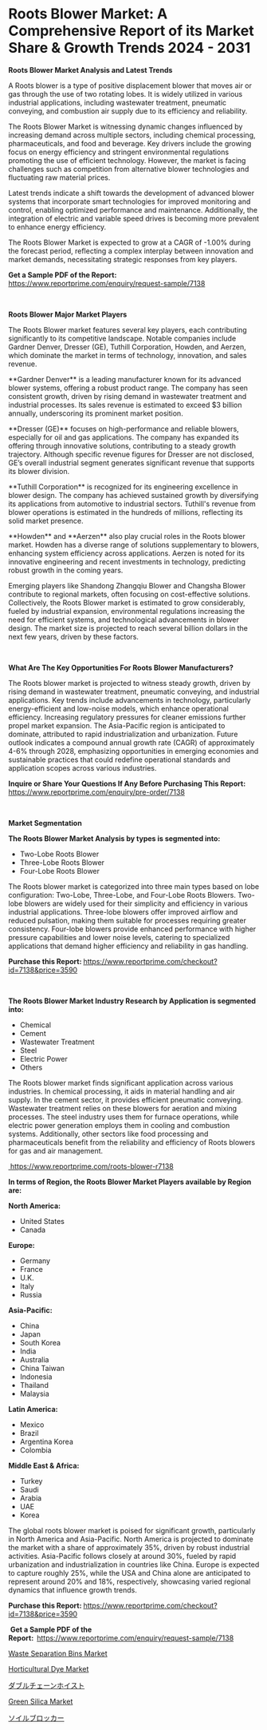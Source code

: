 <p><h1>Roots Blower Market: A Comprehensive Report of its Market Share & Growth Trends 2024 - 2031</h1></p><p><strong>Roots Blower Market Analysis and Latest Trends</strong></p>
<p><p>A Roots blower is a type of positive displacement blower that moves air or gas through the use of two rotating lobes. It is widely utilized in various industrial applications, including wastewater treatment, pneumatic conveying, and combustion air supply due to its efficiency and reliability. </p><p>The Roots Blower Market is witnessing dynamic changes influenced by increasing demand across multiple sectors, including chemical processing, pharmaceuticals, and food and beverage. Key drivers include the growing focus on energy efficiency and stringent environmental regulations promoting the use of efficient technology. However, the market is facing challenges such as competition from alternative blower technologies and fluctuating raw material prices.</p><p>Latest trends indicate a shift towards the development of advanced blower systems that incorporate smart technologies for improved monitoring and control, enabling optimized performance and maintenance. Additionally, the integration of electric and variable speed drives is becoming more prevalent to enhance energy efficiency.</p><p>The Roots Blower Market is expected to grow at a CAGR of -1.00% during the forecast period, reflecting a complex interplay between innovation and market demands, necessitating strategic responses from key players.</p></p>
<p><strong>Get a Sample PDF of the Report:&nbsp;</strong> <a href="https://www.reportprime.com/enquiry/request-sample/7138">https://www.reportprime.com/enquiry/request-sample/7138</a></p>
<p>&nbsp;</p>
<p><strong>Roots Blower Major Market Players</strong></p>
<p><p>The Roots Blower market features several key players, each contributing significantly to its competitive landscape. Notable companies include Gardner Denver, Dresser (GE), Tuthill Corporation, Howden, and Aerzen, which dominate the market in terms of technology, innovation, and sales revenue.</p><p>**Gardner Denver** is a leading manufacturer known for its advanced blower systems, offering a robust product range. The company has seen consistent growth, driven by rising demand in wastewater treatment and industrial processes. Its sales revenue is estimated to exceed $3 billion annually, underscoring its prominent market position.</p><p>**Dresser (GE)** focuses on high-performance and reliable blowers, especially for oil and gas applications. The company has expanded its offering through innovative solutions, contributing to a steady growth trajectory. Although specific revenue figures for Dresser are not disclosed, GE’s overall industrial segment generates significant revenue that supports its blower division.</p><p>**Tuthill Corporation** is recognized for its engineering excellence in blower design. The company has achieved sustained growth by diversifying its applications from automotive to industrial sectors. Tuthill's revenue from blower operations is estimated in the hundreds of millions, reflecting its solid market presence.</p><p>**Howden** and **Aerzen** also play crucial roles in the Roots blower market. Howden has a diverse range of solutions supplementary to blowers, enhancing system efficiency across applications. Aerzen is noted for its innovative engineering and recent investments in technology, predicting robust growth in the coming years.</p><p>Emerging players like Shandong Zhangqiu Blower and Changsha Blower contribute to regional markets, often focusing on cost-effective solutions. Collectively, the Roots Blower market is estimated to grow considerably, fueled by industrial expansion, environmental regulations increasing the need for efficient systems, and technological advancements in blower design. The market size is projected to reach several billion dollars in the next few years, driven by these factors.</p></p>
<p>&nbsp;</p>
<p><strong>What Are The Key Opportunities For Roots Blower Manufacturers?</strong></p>
<p><p>The Roots blower market is projected to witness steady growth, driven by rising demand in wastewater treatment, pneumatic conveying, and industrial applications. Key trends include advancements in technology, particularly energy-efficient and low-noise models, which enhance operational efficiency. Increasing regulatory pressures for cleaner emissions further propel market expansion. The Asia-Pacific region is anticipated to dominate, attributed to rapid industrialization and urbanization. Future outlook indicates a compound annual growth rate (CAGR) of approximately 4-6% through 2028, emphasizing opportunities in emerging economies and sustainable practices that could redefine operational standards and application scopes across various industries.</p></p>
<p><strong>Inquire or Share Your Questions If Any Before Purchasing This Report:</strong> <a href="https://www.reportprime.com/enquiry/pre-order/7138">https://www.reportprime.com/enquiry/pre-order/7138</a></p>
<p>&nbsp;</p>
<p><strong>Market Segmentation</strong></p>
<p><strong>The Roots Blower Market Analysis by types is segmented into:</strong></p>
<p><ul><li>Two-Lobe Roots Blower</li><li>Three-Lobe Roots Blower</li><li>Four-Lobe Roots Blower</li></ul></p>
<p><p>The Roots blower market is categorized into three main types based on lobe configuration: Two-Lobe, Three-Lobe, and Four-Lobe Roots Blowers. Two-lobe blowers are widely used for their simplicity and efficiency in various industrial applications. Three-lobe blowers offer improved airflow and reduced pulsation, making them suitable for processes requiring greater consistency. Four-lobe blowers provide enhanced performance with higher pressure capabilities and lower noise levels, catering to specialized applications that demand higher efficiency and reliability in gas handling.</p></p>
<p><strong>Purchase this Report:&nbsp;</strong><a href="https://www.reportprime.com/checkout?id=7138&price=3590">https://www.reportprime.com/checkout?id=7138&price=3590</a></p>
<p>&nbsp;</p>
<p><strong>The Roots Blower Market Industry Research by Application is segmented into:</strong></p>
<p><ul><li>Chemical</li><li>Cement</li><li>Wastewater Treatment</li><li>Steel</li><li>Electric Power</li><li>Others</li></ul></p>
<p><p>The Roots blower market finds significant application across various industries. In chemical processing, it aids in material handling and air supply. In the cement sector, it provides efficient pneumatic conveying. Wastewater treatment relies on these blowers for aeration and mixing processes. The steel industry uses them for furnace operations, while electric power generation employs them in cooling and combustion systems. Additionally, other sectors like food processing and pharmaceuticals benefit from the reliability and efficiency of Roots blowers for gas and air management.</p></p>
<p><a href="https://www.reportprime.com/roots-blower-r7138">&nbsp;https://www.reportprime.com/roots-blower-r7138</a></p>
<p><strong>In terms of Region, the Roots Blower Market Players available by Region are:</strong></p>
<p>
    <p> <strong> North America: </strong>
        <ul>
            <li>United States</li>
            <li>Canada</li>
        </ul>
        </p> 
    <p> <strong> Europe: </strong>
        <ul>
            <li>Germany</li>
            <li>France</li>
            <li>U.K.</li>
            <li>Italy</li>
            <li>Russia</li>
        </ul>
        </p> 
    <p> <strong> Asia-Pacific: </strong>
        <ul>
            <li>China</li>
            <li>Japan</li>
            <li>South Korea</li>
            <li>India</li>
            <li>Australia</li>
            <li>China Taiwan</li>
            <li>Indonesia</li>
            <li>Thailand</li>
            <li>Malaysia</li>
        </ul>
        </p> 
    <p> <strong> Latin America: </strong>
        <ul>
            <li>Mexico</li>
            <li>Brazil</li>
            <li>Argentina Korea</li>
            <li>Colombia</li>
        </ul>
        </p> 
    <p> <strong> Middle East & Africa: </strong>
        <ul>
            <li>Turkey</li>
            <li>Saudi</li>
            <li>Arabia</li>
            <li>UAE</li>
            <li>Korea</li>
        </ul>
    </p>
    </p>
<p><p>The global roots blower market is poised for significant growth, particularly in North America and Asia-Pacific. North America is projected to dominate the market with a share of approximately 35%, driven by robust industrial activities. Asia-Pacific follows closely at around 30%, fueled by rapid urbanization and industrialization in countries like China. Europe is expected to capture roughly 25%, while the USA and China alone are anticipated to represent around 20% and 18%, respectively, showcasing varied regional dynamics that influence growth trends.</p></p>
<p><strong>Purchase this Report: </strong><a href="https://www.reportprime.com/checkout?id=7138&price=3590">https://www.reportprime.com/checkout?id=7138&price=3590</a></p>
<p>&nbsp;<strong>Get a Sample PDF of the Report:&nbsp;&nbsp;</strong><a href="https://www.reportprime.com/enquiry/request-sample/7138">https://www.reportprime.com/enquiry/request-sample/7138</a></p>
<p><strong></strong></p>
<p><p><a href="https://www.linkedin.com/pulse/global-waste-separation-bins-market-trends-forecasts-strategic-81bmf?trackingId=f8uN4IbeQxixRriYq8cO4w%3D%3D">Waste Separation Bins Market</a></p><p><a href="https://issuu.com/reportprime-2/docs/horticultural-dye-market-size-2030._39733607221dc9">Horticultural Dye Market</a></p><p><a href="https://medium.com/@georgeannauce/double-chain-hoists-market-%E3%81%AE%E3%82%B0%E3%83%AD%E3%83%BC%E3%83%90%E3%83%AB%E5%B8%82%E5%A0%B4%E6%A6%82%E8%A6%81%E3%81%AF-%E4%B8%96%E7%95%8C%E3%81%8A%E3%82%88%E3%81%B3%E4%B8%BB%E8%A6%81%E5%B8%82%E5%A0%B4%E3%81%AB%E3%81%8A%E3%81%91%E3%82%8B%E6%A5%AD%E7%95%8C%E3%81%AB%E5%BD%B1%E9%9F%BF%E3%82%92%E4%B8%8E%E3%81%88%E3%82%8B%E4%B8%BB%E8%A6%81%E3%81%AA%E3%83%88%E3%83%AC%E3%83%B3%E3%83%89%E3%81%AB%E3%81%A4%E3%81%84%E3%81%A6-%E7%8B%AC%E8%87%AA%E3%81%AE%E8%A6%96%E7%82%B9%E3%82%92%E6%8F%90%E4%BE%9B%E3%81%97%E3%81%BE%E3%81%99-449c3a9eaef9">ダブルチェーンホイスト</a></p><p><a href="https://issuu.com/reportprime-2/docs/green-silica-market-size-2030.pptx_548b794c437715">Green Silica Market</a></p><p><a href="https://medium.com/@georgeannauce/soil-blocker-market-%E3%81%AF-%E3%82%B3%E3%82%B9%E3%83%88%E7%AE%A1%E7%90%86%E3%81%A8%E5%8A%B9%E7%8E%87%E5%90%91%E4%B8%8A%E3%82%92%E5%84%AA%E5%85%88%E3%81%97%E3%81%BE%E3%81%99-%E3%81%95%E3%82%89%E3%81%AB-%E5%A0%B1%E5%91%8A%E6%9B%B8%E3%81%AF%E5%B8%82%E5%A0%B4%E3%81%AE%E9%9C%80%E8%A6%81%E9%9D%A2%E3%81%A8%E4%BE%9B%E7%B5%A6%E9%9D%A2%E3%81%AE%E4%B8%A1%E6%96%B9%E3%82%92%E3%82%AB%E3%83%90%E3%83%BC%E3%81%97%E3%81%A6%E3%81%84%E3%81%BE%E3%81%99-soil-blocker-%E5%B8%82%E5%A0%B4%E3%81%AF-2024-%E3%81%8B%E3%82%89-a7dbcbb86e89">ソイルブロッカー</a></p></p>